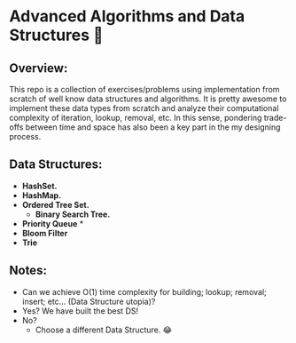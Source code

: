 # Advanced Algorithms and Data Structures :evergreen_tree:

## Overview:
This repo is a collection of exercises/problems using implementation from scratch of well know data structures and algorithms. It is pretty awesome to implement these data types from scratch and analyze their computational complexity of iteration, lookup, removal, etc. In this sense, pondering trade-offs between time and space has also been a key part in the my designing process.

## Data Structures:
* **HashSet.**
* **HashMap.**
* **Ordered Tree Set.**
  * **Binary Search Tree.**
* **Priority Queue** *
* **Bloom Filter**
* **Trie**

## Notes:
* Can we achieve O(1) time complexity for building; lookup; removal; insert; etc... (Data Structure utopia)?
* Yes? We have built the best DS!
* No?
  * Choose a different Data Structure. :joy:


